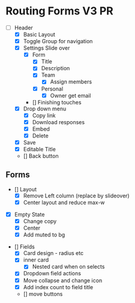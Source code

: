 # Routing Forms V3 PR

- [ ] Header
  - [X] Basic Layout
  - [X] Toggle Group for navigation
  - [X] Settings Slide over
    - [X] Form
      - [X] Title
      - [X] Description
      - [X] Team
        - [X] Assign members
      - [X] Personal
        - [X] Owner get email
    - [] Finishing touches
  - [X] Drop down menu
    - [X] Copy link
    - [X] Download responses
    - [X] Embed
    - [X] Delete
  - [X] Save
  - [X] Editable Title
  - [] Back button

## Forms
- [] Layout
  - [X] Remove Left column (replace by slideover)
  - [X] Center layout and reduce max-w
- [X] Empty State
  - [X] Change copy
  - [X] Center
  - [X] Add muted to bg

- [] Fields
  - [X] Card design - radius etc
  - [X] inner card
    - [X] Nested card when on selects
  - [X] Dropdown field actions 
  - [X] Move collapse and change icon
  - [X] Add index count to field title
  - [] move buttons
